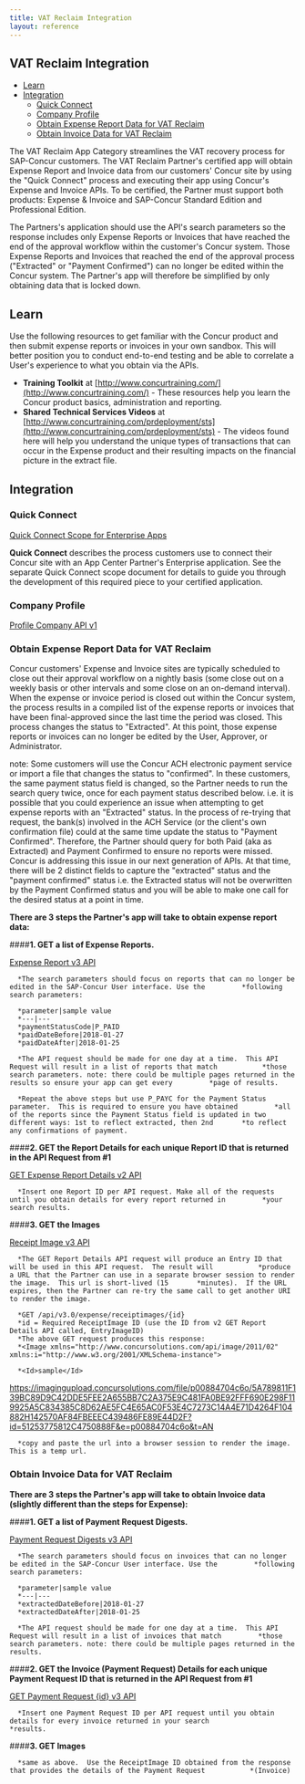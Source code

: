 ```yaml
---
title: VAT Reclaim Integration
layout: reference
---
```


## VAT Reclaim Integration

* [Learn](#learn)
* [Integration](#integration)
  * [Quick Connect](#quick-connect)
  * [Company Profile](#profile)
  * [Obtain Expense Report Data for VAT Reclaim](#obtain-expense-report-data-for-vat-reclaim)
  * [Obtain Invoice Data for VAT Reclaim](#obtain-invoice-data-for-vat-reclaim)

The VAT Reclaim App Category streamlines the VAT recovery process for SAP-Concur customers.  The VAT Reclaim Partner's certified app will obtain Expense Report and Invoice data from our customers' Concur site by using the "Quick Connect" process and executing their app using Concur's Expense and Invoice APIs.  To be certified, the Partner must support both products: Expense & Invoice and SAP-Concur Standard Edition and Professional Edition.

The Partners's application should use the API's search parameters so the response includes only Expense Reports or Invoices that have reached the end of the approval workflow within the customer's Concur system.  Those Expense Reports and Invoices that reached the end of the approval process ("Extracted" or "Payment Confirmed") can no longer be edited within the Concur system.  The Partner's app will therefore be simplified by only obtaining data that is locked down.

## <a name="learn"></a>Learn

Use the following resources to get familiar with the Concur product and then submit expense reports or invoices in your own sandbox. This will better position you to conduct end-to-end testing and be able to correlate a User's experience to what you obtain via the APIs.

* **Training Toolkit** at [http://www.concurtraining.com/](http://www.concurtraining.com/) - These resources help you learn the Concur product basics, administration and reporting.
* **Shared Technical Services Videos** at [http://www.concurtraining.com/prdeployment/sts](http://www.concurtraining.com/prdeployment/sts) - The videos found here will help you understand the unique types of transactions that can occur in the Expense product and their resulting impacts on the financial picture in the extract file.

## <a name="integration"></a>Integration

### <a name="quick-connect"></a>Quick Connect

[Quick Connect Scope for Enterprise Apps](./quick-connect-scope-for-enterprise-apps.html)

**Quick Connect** describes the process customers use to connect their Concur site with an App Center Partner's Enterprise application. See the separate Quick Connect scope document for details to guide you through the development of this required piece to your certified application.

### <a name="profile"></a>Company Profile

[Profile Company API v1](/api-reference/profile-beta/company.html#get)

### <a name="obtain-expense-report-data-for-vat-reclaim"></a>Obtain Expense Report Data for VAT Reclaim

Concur customers' Expense and Invoice sites are typically scheduled to close out their approval workflow on a nightly basis (some close out on a weekly basis or other intervals and some close on an on-demand interval).  When the expense or invoice period is closed out within the Concur system, the process results in a compiled list of the expense reports or invoices that have been final-approved since the last time the period was closed.  This process changes the status to "Extracted".  At this point, those expense reports or invoices can no longer be edited by the User, Approver, or Administrator.
  
note: Some customers will use the Concur ACH electronic payment service or import a file that changes the status to "confirmed".  In these customers, the same payment status field is changed, so the Partner needs to run the search query twice, once for each payment status described below. i.e. it is possible that you could experience an issue when attempting to get expense reports with an "Extracted" status.  In the process of re-trying that request, the bank(s) involved in the ACH Service (or the client's own confirmation file) could at the same time update the status to "Payment Confirmed".  Therefore, the Partner should query for both Paid (aka as Extracted) and Payment Confirmed to ensure no reports were missed.  Concur is addressing this issue in our next generation of APIs.  At that time, there will be 2 distinct fields to capture the "extracted" status and the "payment confirmed" status i.e. the Extracted status will not be overwritten by the Payment Confirmed status and you will be able to make one call for the desired status at a point in time.

**There are 3 steps the Partner's app will take to obtain expense report data:**

####**1. GET a list of Expense Reports.**

   [Expense Report v3 API](/api-reference/expense/expense-report/reports.html)

      *The search parameters should focus on reports that can no longer be edited in the SAP-Concur User interface. Use the         *following search parameters:

      *parameter|sample value
      *---|---
      *paymentStatusCode|P_PAID
      *paidDateBefore|2018-01-27
      *paidDateAfter|2018-01-25

      *The API request should be made for one day at a time.  This API Request will result in a list of reports that match           *those search parameters. note: there could be multiple pages returned in the results so ensure your app can get every         *page of results.

      *Repeat the above steps but use P_PAYC for the Payment Status parameter.  This is required to ensure you have obtained         *all of the reports since the Payment Status field is updated in two different ways: 1st to reflect extracted, then 2nd       *to reflect any confirmations of payment.

####**2. GET the Report Details for each unique Report ID that is returned in the API Request from #1**

   [GET Expense Report Details v2 API](/api-reference/expense/expense-report/expense-report-get.html)

      *Insert one Report ID per API request. Make all of the requests until you obtain details for every report returned in         *your search results.

####**3. GET the Images**

   [Receipt Image v3 API](/api/v3.0/expense/receiptimages)

      *The GET Report Details API request will produce an Entry ID that will be used in this API request.  The result will           *produce a URL that the Partner can use in a separate browser session to render the image.  This url is short-lived (15       *minutes).  If the URL expires, then the Partner can re-try the same call to get another URI to render the image.

      *GET /api/v3.0/expense/receiptimages/{id}
      *id = Required ReceiptImage ID (use the ID from v2 GET Report Details API called, EntryImageID)
      *The above GET request produces this response: 
      *<Image xmlns="http://www.concursolutions.com/api/image/2011/02" xmlns:i="http://www.w3.org/2001/XMLSchema-instance">

      *<Id>sample</Id>

<Url>https://imagingupload.concursolutions.com/file/p00884704c6o/5A789811F139BC89D9C42DDE5FEE2A655BB7C2A375E9C481FA0BE92FFF690E298F119925A5C834385C8D62AE5FC4E65AC0F53E4C7273C14A4E71D4264F104882H142570AF84FBEEEC439486FE89E44D2F?id=51253775812C4750888F&e=p00884704c6o&t=AN</Url>

</Image>

      *copy and paste the url into a browser session to render the image.  This is a temp url.

### <a name="obtain-invoice-data-for-vat-reclaim"></a>Obtain Invoice Data for VAT Reclaim

**There are 3 steps the Partner's app will take to obtain Invoice data (slightly different than the steps for Expense):**

####**1. GET a list of Payment Request Digests.**

   [Payment Request Digests v3 API](/api-reference/invoice/payment-request-digest.html)

      *The search parameters should focus on invoices that can no longer be edited in the SAP-Concur User interface. Use the         *following search parameters:

      *parameter|sample value
      *---|---
      *extractedDateBefore|2018-01-27
      *extractedDateAfter|2018-01-25

      *The API request should be made for one day at a time.  This API Request will result in a list of invoices that match         *those search parameters. note: there could be multiple pages returned in the results.

####**2. GET the Invoice (Payment Request) Details for each unique Payment Request ID that is returned in the API Request from #1**

   [GET Payment Request {id} v3 API](/api-reference/invoice/payment-request.html#get)

      *Insert one Payment Request ID per API request until you obtain details for every invoice returned in your search             *results.

####**3. GET Images**

      *same as above.  Use the ReceiptImage ID obtained from the response that provides the details of the Payment Request           *(Invoice)
